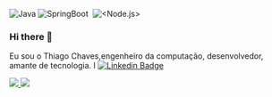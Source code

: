 ![Java](https://img.shields.io/badge/-Java-333333?style=flat&logo=Java&logoColor=007396)
![SpringBoot](https://img.shields.io/badge/-Spring%20Boot-333333?style=flat&logo=spring-boot)
![<JavaScript>](https://img.shields.io/badge/-JavaScript-333333?style=flat&logo=JavaScript&logoColor=#F7DF1E)
![<Node.js>](https://img.shields.io/badge/-Node.js-333333?style=flat&logo=Node.js&logoColor=#339933)
![<MongoDB>](https://img.shields.io/badge/-MongoDB-333333?style=flat&logo=MongoDB&logoColor=#47A248)
![<PostgreSQL>](https://img.shields.io/badge/-PostgreSQL-333333?style=flat&logo=PostgreSQL&logoColor=#4169E1)


### Hi there 👋

Eu sou o Thiago Chaves,engenheiro da computação, desenvolvedor, amante de tecnologia. I
[![Linkedin Badge](https://img.shields.io/badge/-LinkedIn-blue?style=flat-square&logo=Linkedin&logoColor=white&link=https://www.linkedin.com/in/thiago-chaves)](https://www.linkedin.com/in/thiago-chaves)
<a href="https://wa.me/5521976030304" alt="WhatsApp" target="_blank">

<img src="https://img.shields.io/badge/-WhatsApp-25d366?style=flat-square&labelColor=25d366&logo=whatsapp&logoColor=white&link=https://wa.me/5521976030304"/>

</a>
<a href="mailto:thiago.chaves04@gmail.com" alt="gmail" target="_blank">

<img src="https://img.shields.io/badge/-Gmail-FF0000?style=flat-square&labelColor=FF0000&logo=gmail&logoColor=white&link=mailto:thiago.chaves04@gmail.com" />

</a>

